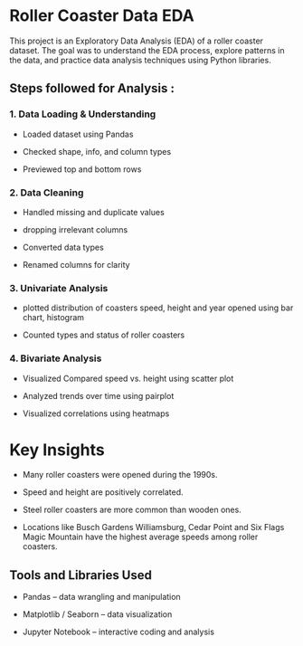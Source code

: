 # Roller Coaster Data EDA

This project is an Exploratory Data Analysis (EDA) of a roller coaster dataset. The goal was to understand the EDA process, explore patterns in the data, and practice data analysis techniques using Python libraries.

## Steps followed for Analysis :

### 1. Data Loading & Understanding

- Loaded dataset using Pandas

- Checked shape, info, and column types

- Previewed top and bottom rows

### 2. Data Cleaning

- Handled missing and duplicate values

- dropping irrelevant columns 

- Converted data types

- Renamed columns for clarity 

### 3. Univariate Analysis

- plotted distribution of coasters speed, height and year opened using bar chart, histogram

- Counted types and status of roller coasters

### 4. Bivariate Analysis

- Visualized Compared speed vs. height using scatter plot

- Analyzed trends over time using pairplot

- Visualized correlations using heatmaps

# Key Insights

- Many roller coasters were opened during the 1990s.

- Speed and height are positively correlated.

- Steel roller coasters are more common than wooden ones.

- Locations like Busch Gardens Williamsburg, Cedar Point and Six Flags Magic Mountain have the highest average speeds among roller coasters.

## Tools and Libraries Used

- Pandas – data wrangling and manipulation

- Matplotlib / Seaborn – data visualization

- Jupyter Notebook – interactive coding and analysis
